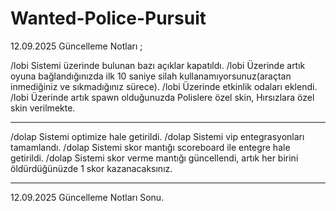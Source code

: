 # Wanted-Police-Pursuit
12.09.2025 Güncelleme Notları ;

/lobi Sistemi üzerinde bulunan bazı açıklar kapatıldı. 
/lobi Üzerinde artık oyuna bağlandığınızda ilk 10 saniye silah kullanamıyorsunuz(araçtan inmediğiniz ve sıkmadığınız sürece).
/lobi Üzerinde etkinlik odaları eklendi.
/lobi Üzerinde artık spawn olduğunuzda Polislere özel skin, Hırsızlara özel skin verilmekte.

-------------

/dolap Sistemi optimize hale getirildi.
/dolap Sistemi vip entegrasyonları tamamlandı.
/dolap Sistemi skor mantığı scoreboard ile entegre hale getirildi.
/dolap Sistemi skor verme mantığı güncellendi, artık her birini öldürdüğünüzde 1 skor kazanacaksınız.

-------------

12.09.2025 Güncelleme Notları Sonu.

